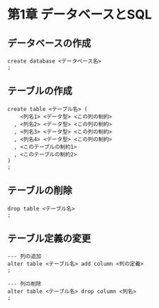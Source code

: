 # 第1章 データベースとSQL
## データベースの作成
```
create database <データベース名>
;
```

## テーブルの作成
```
create table <テーブル名> (
    <列名1> <データ型> <この列の制約>
  , <列名2> <データ型> <この列の制約>
  , <列名3> <データ型> <この列の制約>
  , <列名4> <データ型> <この列の制約>
  , <このテーブルの制約1>
  , <このテーブルの制約2>
)
;
```

## テーブルの削除
```
drop table <テーブル名>
;
```

## テーブル定義の変更
```
--- 列の追加
alter table <テーブル名> add column <列の定義>
;

--- 列の削除
alter table <テーブル名> drop column <列名>
;
```
